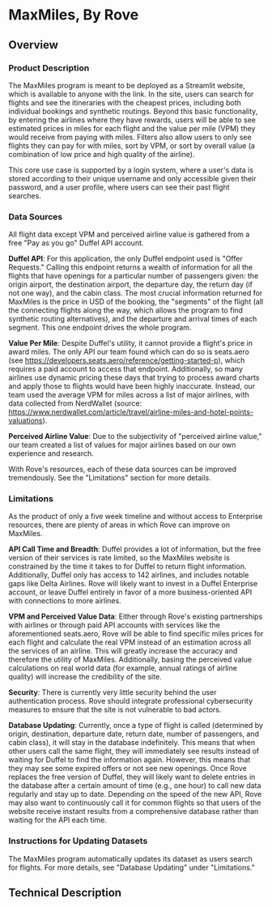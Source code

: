 # MaxMiles, By Rove

## Overview

### Product Description

The MaxMiles program is meant to be deployed as a Streamlit website, which is available to anyone with the link. In the site, users can search for flights and see the itineraries with the cheapest prices, including both individual bookings and synthetic routings. Beyond this basic functionality, by entering the airlines where they have rewards, users will be able to see estimated prices in miles for each flight and the value per mile (VPM) they would receive from paying with miles. Filters also allow users to only see flights they can pay for with miles, sort by VPM, or sort by overall value (a combination of low price and high quality of the airline).

This core use case is supported by a login system, where a user's data is stored according to their unique username and only accessible given their password, and a user profile, where users can see their past flight searches.

### Data Sources

All flight data except VPM and perceived airline value is gathered from a free "Pay as you go" Duffel API account.

**Duffel API**: For this application, the only Duffel endpoint used is "Offer Requests." Calling this endpoint returns a wealth of information for all the flights that have openings for a particular number of passengers given: the origin airport, the destination airport, the departure day, the return day (if not one way), and the cabin class. The most crucial information returned for MaxMiles is the price in USD of the booking, the "segments" of the flight (all the connecting flights along the way, which allows the program to find synthetic routing alternatives), and the departure and arrival times of each segment. This one endpoint drives the whole program.

**Value Per Mile**: Despite Duffel's utility, it cannot provide a flight's price in award miles. The only API our team found which can do so is seats.aero (see https://developers.seats.aero/reference/getting-started-p), which requires a paid account to access that endpoint. Additionally, so many airlines use dynamic pricing these days that trying to process award charts and apply those to flights would have been highly inaccurate. Instead, our team used the average VPM for miles across a list of major airlines, with data collected from NerdWallet (source: https://www.nerdwallet.com/article/travel/airline-miles-and-hotel-points-valuations).

**Perceived Airline Value**: Due to the subjectivity of "perceived airline value," our team created a list of values for major airlines based on our own experience and research.

With Rove's resources, each of these data sources can be improved tremendously. See the "Limitations" section for more details.

### Limitations

As the product of only a five week timeline and without access to Enterprise resources, there are plenty of areas in which Rove can improve on MaxMiles.

**API Call Time and Breadth**: Duffel provides a lot of information, but the free version of their services is rate limited, so the MaxMiles website is constrained by the time it takes to for Duffel to return flight information. Additionally, Duffel only has access to 142 airlines, and includes notable gaps like Delta Airlines. Rove will likely want to invest in a Duffel Enterprise account, or leave Duffel entirely in favor of a more business-oriented API with connections to more airlines.

**VPM and Perceived Value Data**: Either through Rove's existing partnerships with airlines or through paid API accounts with services like the aforementioned seats.aero, Rove will be able to find specific miles prices for each flight and calculate the real VPM instead of an estimation across all the services of an airline. This will greatly increase the accuracy and therefore the utility of MaxMiles. Additionally, basing the perceived value calculations on real world data (for example, annual ratings of airline quality) will increase the credibility of the site.

**Security**: There is currently very little security behind the user authentication process. Rove should integrate professional cybersecurity measures to ensure that the site is not vulnerable to bad actors.

**Database Updating**: Currently, once a type of flight is called (determined by origin, destination, departure date, return date, number of passengers, and cabin class), it will stay in the database indefinitely. This means that when other users call the same flight, they will immediately see results instead of waiting for Duffel to find the information again. However, this means that they may see some expired offers or not see new openings. Once Rove replaces the free version of Duffel, they will likely want to delete entries in the database after a certain amount of time (e.g., one hour) to call new data regularly and stay up to date. Depending on the speed of the new API, Rove may also want to continuously call it for common flights so that users of the website receive instant results from a comprehensive database rather than waiting for the API each time.

### Instructions for Updating Datasets

The MaxMiles program automatically updates its dataset as users search for flights. For more details, see "Database Updating" under "Limitations."

## Technical Description

